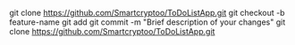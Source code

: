   git clone https://github.com/Smartcryptoo/ToDoListApp.git
  git checkout -b feature-name
  git add
  git commit -m "Brief description of your changes"
  git clone https://github.com/Smartcryptoo/ToDoListApp.git
